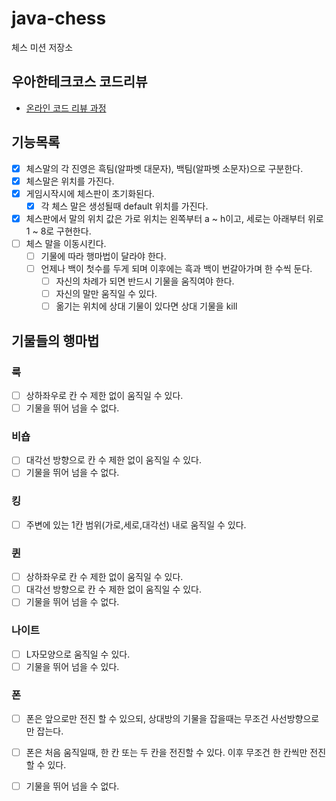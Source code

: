 # java-chess

체스 미션 저장소

## 우아한테크코스 코드리뷰

- [온라인 코드 리뷰 과정](https://github.com/woowacourse/woowacourse-docs/blob/master/maincourse/README.md)


## 기능목록

- [x] 체스말의 각 진영은 흑팀(알파벳 대문자), 백팀(알파벳 소문자)으로 구분한다.
- [x] 체스말은 위치를 가진다.
- [x] 게임시작시에 체스판이 초기화된다.
  - [x] 각 체스 말은 생성될때 default 위치를 가진다.
- [x] 체스판에서 말의 위치 값은 가로 위치는 왼쪽부터 a ~ h이고, 세로는 아래부터 위로 1 ~ 8로 구현한다.
- [ ] 체스 말을 이동시킨다.
  - [ ] 기물에 따라 행마법이 달라야 한다.
  - [ ] 언제나 백이 첫수를 두게 되며 이후에는 흑과 백이 번갈아가며 한 수씩 둔다.
    - [ ] 자신의 차례가 되면 반드시 기물을 움직여야 한다.
    - [ ] 자신의 말만 움직일 수 있다.
    - [ ] 옮기는 위치에 상대 기물이 있다면 상대 기물을 kill

## 기물들의 행마법

### 룩
- [ ] 상하좌우로 칸 수 제한 없이 움직일 수 있다.
- [ ] 기물을 뛰어 넘을 수 없다.

### 비숍
- [ ] 대각선 방향으로 칸 수 제한 없이 움직일 수 있다.
- [ ] 기물을 뛰어 넘을 수 없다.

### 킹
- [ ] 주변에 있는 1칸 범위(가로,세로,대각선) 내로 움직일 수 있다.

### 퀸
- [ ] 상하좌우로 칸 수 제한 없이 움직일 수 있다.
- [ ] 대각선 방향으로 칸 수 제한 없이 움직일 수 있다.
- [ ] 기물을 뛰어 넘을 수 없다.

### 나이트
- [ ] L자모양으로 움직일 수 있다.
- [ ] 기물을 뛰어 넘을 수 있다.

### 폰
- [ ] 폰은 앞으로만 전진 할 수 있으되, 상대방의 기물을 잡을때는 무조건 사선방향으로만 잡는다.
- [ ] 폰은 처음 움직일때, 한 칸 또는 두 칸을 전진할 수 있다. 이후 무조건 한 칸씩만 전진할 수 있다.
- [ ] 기물을 뛰어 넘을 수 없다.
    